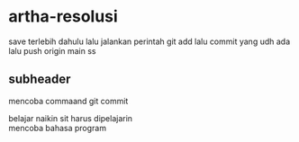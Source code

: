 # artha-resolusi
save terlebih dahulu 
lalu jalankan perintah git add
lalu commit yang udh ada
lalu push origin main
ss

## subheader

mencoba commaand git commit
<div> belajar naikin sit harus dipelajarin <div>
 <div> mencoba bahasa program <div>
 